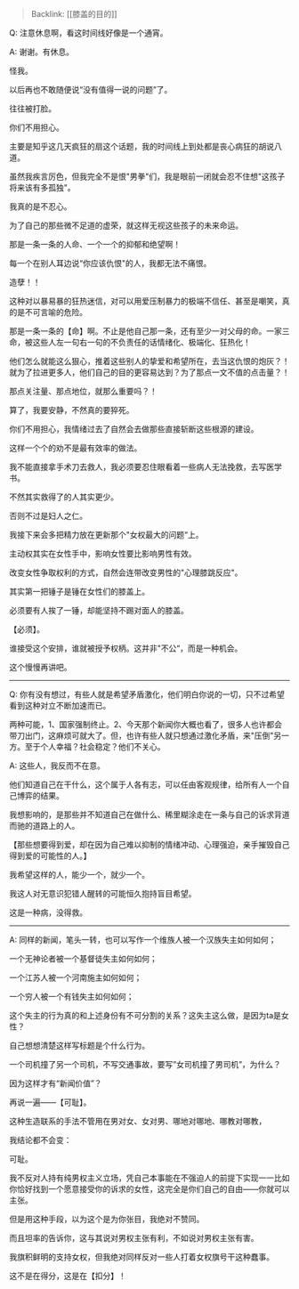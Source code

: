 > Backlink: [[膝盖的目的]]

Q: 注意休息啊，看这时间线好像是一个通宵。

A: 谢谢。有休息。

怪我。

以后再也不敢随便说“没有值得一说的问题”了。

往往被打脸。

你们不用担心。

主要是知乎这几天疯狂的扇这个话题，我的时间线上到处都是丧心病狂的胡说八道。

虽然我疾言厉色，但我完全不是恨"男拳"们，我是眼前一闭就会忍不住想"这孩子将来该有多孤独"。

我真的是不忍心。

为了自己的那些微不足道的虚荣，就这样无视这些孩子的未来命运。

那是一条一条的人命、一个一个的抑郁和绝望啊！

每一个在别人耳边说“你应该仇恨"的人，我都无法不痛恨。

造孽！！

这种对以暴易暴的狂热迷信，对可以用爱压制暴力的极端不信任、甚至是嘲笑，真的是不可言喻的危险。

那是一条一条的【命】啊。不止是他自己那一条，还有至少一对父母的命。一家三命，被这些人左一句右一句的不负责任的话情绪化、极端化、狂热化！

他们怎么就能这么狠心，推着这些别人的挚爱和希望所在，去当这仇恨的炮灰？！就为了拉进更多人，他们自己的目的更容易达到？为了那点一文不值的点击量？！

那点关注量、那点地位，就那么重要吗？！

算了，我要安静，不然真的要猝死。

你们不用担心，我情绪过去了自然会去做那些直接斩断这些根源的建设。

这样一个个的劝不是最有效率的做法。

我不能直接拿手术刀去救人，我必须要忍住眼看着一些病人无法挽救，去写医学书。

不然其实救得了的人其实更少。

否则不过是妇人之仁。

我接下来会多把精力放在更新那个"女权最大的问题“上。

主动权其实在女性手中，影响女性要比影响男性有效。

改变女性争取权利的方式，自然会连带改变男性的"心理膝跳反应"。

其实第一把锤子是锤在女性们的膝盖上。

必须要有人挨了一锤，却能坚持不踢对面人的膝盖。

【必须】。

谁接受这个安排，谁就被授予权柄。这并非"不公“，而是一种机会。

这个慢慢再讲吧。

---

Q: 你有没有想过，有些人就是希望矛盾激化，他们明白你说的一切，只不过希望看到这种对立不断加速而已。

两种可能，1、国家强制终止。2、今天那个新闻你大概也看了，很多人也许都会带刀出门，这麻烦可就大了。但，也许有些人就只想通过激化矛盾，来"压倒"另一方。至于个人幸福？社会稳定？他们不关心。

A: 这些人，我反而不在意。

他们知道自己在干什么，这个属于人各有志，可以任由客观规律，给所有人一个自己博弈的结果。

我想影响的，是那些并不知道自己在做什么、稀里糊涂走在一条与自己的诉求背道而驰的道路上的人。

【那些想要得到爱，却在因为自己难以抑制的情绪冲动、心理强迫，亲手摧毁自己得到爱的可能性的人。】

我希望这样的人，能少一个，就少一个。

我这人对无意识犯错人醒转的可能恒久抱持盲目希望。

这是一种病，没得救。

---

A: 同样的新闻，笔头一转，也可以写作一个维族人被一个汉族失主如何如何；

一个无神论者被一个基督徒失主如何如何；

一个江苏人被一个河南施主如何如何；

一个穷人被一个有钱失主如何如何；

这个失主的行为真的和上述身份有不可分割的关系？这失主这么做，是因为ta是女性？

自己想想清楚这样写标题是个什么行为。

一个司机撞了另一个司机，不写交通事故，要写”女司机撞了男司机”，为什么？

因为这样才有“新闻价值”？

再说一遍——【可耻】。

这种生造联系的手法不管用在男对女、女对男、哪地对哪地、哪教对哪教，

我结论都不会变：

可耻。

我不反对人持有纯男权主义立场，凭自己本事能在不强迫人的前提下实现一一比如你恰好找到一个愿意接受你的诉求的女性，这完全是你们自己的自由——你就可以主张。

但是用这种手段，以为这个是为你张目，我绝对不赞同。

而且坦率的告诉你，这与其说对男权主张有利，不如说对男权主张有害。

我旗积鲜明的支持女权，但我绝对同样反对一些人打着女权旗号干这种蠢事。

这不是在得分，这是在【扣分】！
